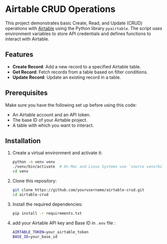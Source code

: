 # Airtable CRUD Operations

This project demonstrates basic Create, Read, and Update (CRUD) operations with [Airtable](https://airtable.com/) using the Python library `pyairtable`. The script uses environment variables to store API credentials and defines functions to interact with Airtable.

## Features

- **Create Record**: Add a new record to a specified Airtable table.
- **Get Record**: Fetch records from a table based on filter conditions.
- **Update Record**: Update an existing record in a table.

## Prerequisites

Make sure you have the following set up before using this code:

- An Airtable account and an API token.
- The base ID of your Airtable project.
- A table with which you want to interact.

## Installation

1. Create a virtual environment and activate it:

    ```bash
    python -m venv venv
    ./venv/bin/activate  # On Mac and Linux Systems use `source venv/bin/activate`
    cd venv
    ```

2. Clone this repository:

    ```bash
    git clone https://github.com/yourusername/airtable-crud.git
    cd airtable-crud
    ```

3. Install the required dependencies:

    ```bash
    pip install -r requirements.txt
    ```

4. add your Airtable API key and Base ID in `.env` file :

    ```bash
    AIRTABLE_TOKEN=your_airtable_token
    BASE_ID=your_base_id
    ```
